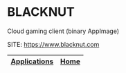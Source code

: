 # BLACKNUT
 
 Cloud gaming client (binary AppImage)
 
 SITE: https://www.blacknut.com

 | [Applications](https://portable-linux-apps.github.io/apps.html) | [Home](https://portable-linux-apps.github.io)
 | --- | --- |
